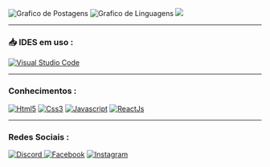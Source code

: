 <p align="left">
    <img src="https://github-readme-stats.vercel.app/api?username=GabrielCardosoLima&show_icons=true&custom_title=Gabriel_Cardoso&title_color=563d7c&bg_color=00000000&text_color=ffff&count_private=true&icon_color=ffff&border_color=563d7c" alt="Grafico de Postagens"/>
    <img src="https://github-readme-stats.vercel.app/api/top-langs/?username=GabrielCardosoLima&layout=compact&title_color=563d7c&bg_color=00000000&text_color=ffff&count_private=true&icon_color=563d7c&border_color=563d7c&show_icons=true&custom_title=Linguagens mais usadas" alt="Grafico de Linguagens"/>
    <img src="https://discord.c99.nl/widget/theme-4/278317055478857728.png"/>
    <hr>
<h3>📥 IDES em uso :</h3>
<a href="https://pt.wikipedia.org/wiki/Visual_Studio_Code"> <img alt="Visual Studio Code" src="https://img.shields.io/badge/VisualStudioCode-0078d7.svg?style=for-the-badge&logo=visual-studio-code&logoColor=white"/>
</a>
    <hr>
<h3>Conhecimentos :</h3>
<a href="https://pt.wikipedia.org/wiki/HTML5"> <img alt="Html5" src="https://img.shields.io/badge/html5-%23E34F26.svg?style=for-the-badge&logo=html5&logoColor=white"/></a>
<a href="https://pt.wikipedia.org/wiki/CSS3"> <img alt="Css3" src="https://img.shields.io/badge/css3-%231572B6.svg?style=for-the-badge&logo=css3&logoColor=white"/></a>
<a href="https://pt.wikipedia.org/wiki/JavaScript"> <img alt="Javascript" src="https://img.shields.io/badge/javascript-%23323330.svg?style=for-the-badge&logo=javascript&logoColor=%23F7DF1E"/></a>
<a href="https://pt.wikipedia.org/wiki/React_(JavaScript)"> <img alt="ReactJs" src="https://img.shields.io/badge/ReactJs-%2320232a.svg?style=for-the-badge&logo=react&logoColor=%2361DAFB"/></a>
    <hr>
<h3>Redes Sociais :</h3>    
<a href="https://discord.gg/exX6rNenXq"> <img alt="Discord" src="https://img.shields.io/badge/Discord-%237289DA.svg?style=for-the-badge&logo=discord&logoColor=white"/</a>
<a href="https://www.facebook.com/gabrielcardoso.lima.1"> <img alt="Facebook" src="https://img.shields.io/badge/Facebook-1877F2?style=for-the-badge&logo=facebook&logoColor=white"/></a>
<a href="https://www.instagram.com/bielcardoso_04/"> <img alt="Instagram"src="https://img.shields.io/badge/Instagram-E4405F?style=for-the-badge&logo=instagram&logoColor=white"/></a>
